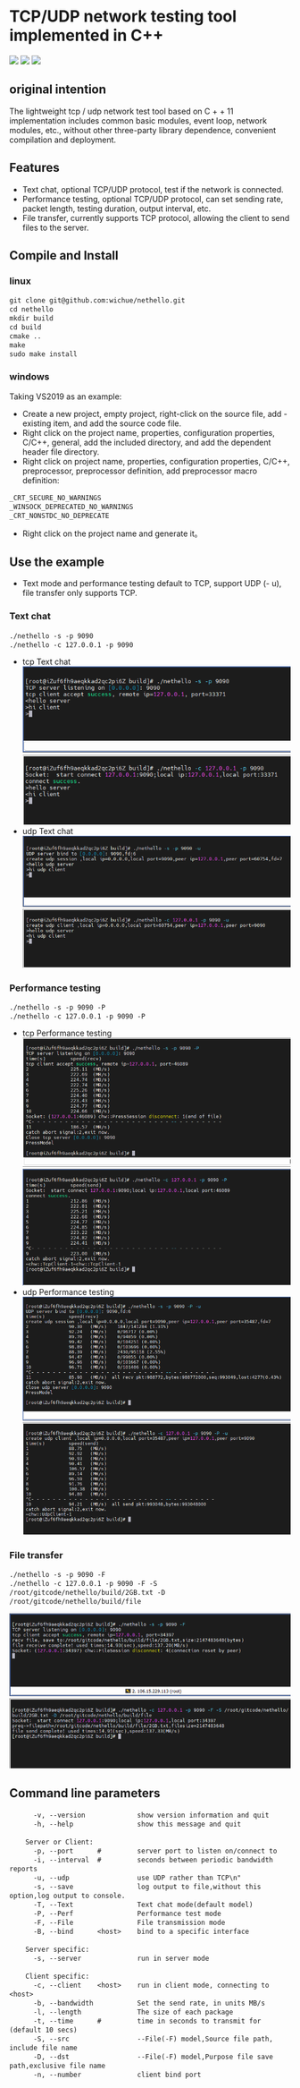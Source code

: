 # TCP/UDP network testing tool implemented in C++

[![](https://img.shields.io/badge/license-MIT-green.svg)](https://github.com/wichue/nethello/blob/master/LICENSE)
[![](https://img.shields.io/badge/language-c++-red.svg)](https://en.cppreference.com/)
[![](https://img.shields.io/badge/platform-linux%20|%20windows-blue.svg)](https://github.com/wichue/nethello)
## original intention
The lightweight tcp / udp network test tool based on C + + 11 implementation includes common basic modules, event loop, network modules, etc., without other three-party library dependence, convenient compilation and deployment.
## Features
- Text chat, optional TCP/UDP protocol, test if the network is connected.
- Performance testing, optional TCP/UDP protocol, can set sending rate, packet length, testing duration, output interval, etc.
- File transfer, currently supports TCP protocol, allowing the client to send files to the server.

## Compile and Install
### linux
```shell
git clone git@github.com:wichue/nethello.git
cd nethello
mkdir build
cd build
cmake ..
make
sudo make install
```
### windows
Taking VS2019 as an example:
- Create a new project, empty project, right-click on the source file, add - existing item, and add the source code file.
- Right click on the project name, properties, configuration properties, C/C++, general, add the included directory, and add the dependent header file directory.
- Right click on project name, properties, configuration properties, C/C++, preprocessor, preprocessor definition, add preprocessor macro definition:
```shell
_CRT_SECURE_NO_WARNINGS
_WINSOCK_DEPRECATED_NO_WARNINGS
_CRT_NONSTDC_NO_DEPRECATE
```
- Right click on the project name and generate it。

## Use the example
- Text mode and performance testing default to TCP, support UDP (- u), file transfer only supports TCP.
### Text chat
```shell
./nethello -s -p 9090
./nethello -c 127.0.0.1 -p 9090
```
- tcp Text chat
![text_tcp](https://github.com/wichue/nethello/blob/master/doc/text_tcp.png)
- udp Text chat
![text_udp](https://github.com/wichue/nethello/blob/master/doc/text_udp.png)
### Performance testing
```shell
./nethello -s -p 9090 -P
./nethello -c 127.0.0.1 -p 9090 -P
```
- tcp Performance testing
![perf_tcp](https://github.com/wichue/nethello/blob/master/doc/perf_tcp.png)
- udp Performance testing
![perf_udp](https://github.com/wichue/nethello/blob/master/doc/perf_udp.png)
### File transfer
```shell
./nethello -s -p 9090 -F
./nethello -c 127.0.0.1 -p 9090 -F -S /root/gitcode/nethello/build/2GB.txt -D /root/gitcode/nethello/build/file
```
![file](https://github.com/wichue/nethello/blob/master/doc/file.png)
## Command line parameters
```shell
      -v, --version             show version information and quit
      -h, --help                show this message and quit

    Server or Client:
      -p, --port      #         server port to listen on/connect to
      -i, --interval  #         seconds between periodic bandwidth reports
      -u, --udp                 use UDP rather than TCP\n"
      -s, --save                log output to file,without this option,log output to console.
      -T, --Text                Text chat mode(default model)
      -P, --Perf                Performance test mode
      -F, --File                File transmission mode
      -B, --bind      <host>    bind to a specific interface

    Server specific:
      -s, --server              run in server mode

    Client specific:
      -c, --client    <host>    run in client mode, connecting to <host>
      -b, --bandwidth           Set the send rate, in units MB/s
      -l, --length              The size of each package
      -t, --time      #         time in seconds to transmit for (default 10 secs)
      -S, --src                 --File(-F) model,Source file path, include file name
      -D, --dst                 --File(-F) model,Purpose file save path,exclusive file name
      -n, --number              client bind port
```
